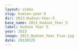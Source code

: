 ```yaml
---
layout: video
slug: hudson-year-5
dir: 2013-Hudson-Year-5
base_name: 2013_Hudson_Year_5
label: Hudson Year 5
year: 2013
image: 2013_Hudson_Year_Five.jpg
date: 20130125
---
```

